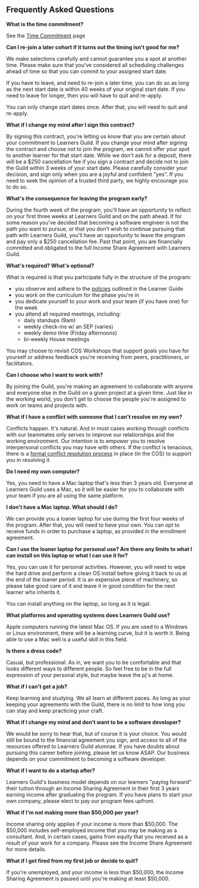 ## Frequently Asked Questions


**What is the time commitment?**

See the [Time Commitment](../Policies/Time_Commitment.md) page

**Can I re-join a later cohort if it turns out the timing isn't good for me?**

We make selections carefully and cannot guarantee you a spot at another time. Please make sure that you've considered all scheduling challenges ahead of time so that you can commit to your assigned start date.

If you have to leave, and need to re-join a later time, you can do so as long as the next start date is within 40 weeks of your original start date. If you need to leave for longer, then you will have to quit and re-apply.

You can only change start dates once. After that, you will need to quit and re-apply.

**What if I change my mind after I sign this contract?**

By signing this contract, you're letting us know that you are certain about your commitment to Learners Guild. If you change your mind after signing the contract and choose not to join the program, we cannot offer your spot to another learner for that start date. While we don't ask for a deposit, there will be a $250 cancellation fee if you sign a contract and decide not to join the Guild within 3 weeks of your start date. Please carefully consider your decision, and sign only when you are a joyful and confident "yes". If you need to seek the opinion of a trusted third party, we highly encourage you to do so.

**What's the consequence for leaving the program early?**

During the fourth week of the program, you'll have an opportunity to reflect on your first three weeks at Learners Guild and on the path ahead. If for some reason you've decided that becoming a software engineer is not the path you want to pursue, or that you don't wish to continue pursuing that path with Learners Guild, you'll have an opportunity to leave the program and pay only a $250 cancellation fee. Past that point, you are financially committed and obligated to the full Income Share Agreement with Learners Guild.

**What's required? What's optional?**

What is required is that you participate fully in the structure of the program:

* you observe and adhere to the [policies](/Policies/) outlined in the Learner Guide
* you work on the curriculum for the phase you're in
* you dedicate yourself to your work and your team \(if you have one\) for the week
* you attend all required meetings, including:
  * daily standups (9am)
  * weekly check-ins w/ an SEP (varies)
  * weekly demo time (Friday afternoons)
  * bi-weekly House meetings

You may choose to revisit COS Workshops that support goals you have for yourself or address feedback you're receiving from peers, practitioners, or facilitators.

**Can I choose who I want to work with?**

By joining the Guild, you're making an agreement to collaborate with anyone and everyone else in the Guild on a given project at a given time. Just like in the working world, you don't get to choose the people you're assigned to work on teams and projects with.

**What if I have a conflict with someone that I can't resolve on my own?**

Conflicts happen. It's natural. And in most cases working through conflicts with our teammates only serves to improve our relationships and the working environment. Our intention is to empower you to resolve interpersonal conflicts you may have with others. If the conflict is tenacious, there is a [formal conflict resolution process](http://cos.learnersguild.org/Processes/Conflict.html) in place \(in the COS\) to support you in resolving it.

**Do I need my own computer?**

Yes, you need to have a Mac laptop that's less than 3 years old. Everyone at Learners Guild uses a Mac, so it will be easier for you to collaborate with your team if you are all using the same platform.

**I don't have a Mac laptop. What should I do?**

We can provide you a loaner laptop for use during the first four weeks of the program. After that, you will need to have your own. You can opt to receive funds in order to purchase a laptop, as provided in the enrollment agreement.

**Can I use the loaner laptop for personal use? Are there any limits to what I can install on this laptop or what I can use it for?**

Yes, you can use it for personal activities. However, you will need to wipe the hard drive and perform a clean OS install before giving it back to us at the end of the loaner period. It is an expensive piece of machinery, so please take good care of it and leave it in good condition for the next learner who inherits it.

You can install anything on the laptop, so long as it is legal.

**What platforms and operating systems does Learners Guild use?**

Apple computers running the latest Mac OS. If you are used to a Windows or Linux environment, there will be a learning curve, but it is worth it. Being able to use a Mac well is a useful skill in this field.

**Is there a dress code?**

Casual, but professional. As in, we want you to be comfortable and that looks different ways to different people. So feel free to be in the full expression of your personal style, but maybe leave the pj's at home.

**What if I can't get a job?**

Keep learning and studying. We all learn at different paces. As long as your keeping your agreements with the Guild, there is no limit to how long you can stay and keep practicing your craft.

**What if I change my mind and don't want to be a software developer?**

We would be sorry to hear that, but of course it is your choice. You would still be bound to the financial agreement you sign, and access to all of the resources offered to Learners Guild alumnae. If you have doubts about pursuing this career before joining, please let us know ASAP. Our business depends on your commitment to becoming a software developer.

**What if I want to do a startup after?**

Learners Guild's business model depends on our learners "paying forward" their tuition through an Income Sharing Agreement in their first 3 years earning income after graduating the program. If you have plans to start your own company, please elect to pay our program fees upfront.

**What if I'm not making more than $50,000 per year?**

Income sharing only applies if your income is more than $50,000. The $50,000 includes self-employed income that you may be making as a consultant. And, in certain cases, gains from equity that you received as a result of your work for a company. Please see the Income Share Agreement for more details.

**What if I get fired from my first job or decide to quit?**

If you're unemployed, and your income is less than $50,000, the Income Sharing Agreement is paused until you're making at least $50,000.
